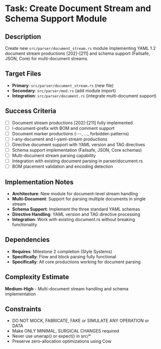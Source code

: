 # Task: Create Document Stream and Schema Support Module

## Description
Create new `src/parser/document_stream.rs` module implementing YAML 1.2 document stream productions [202]-[211] and schema support (Failsafe, JSON, Core) for multi-document streams.

## Target Files
- **Primary**: `src/parser/document_stream.rs` (new file)
- **Secondary**: `src/parser/mod.rs` (add module import)
- **Integration**: `src/parser/document.rs` (integrate multi-document support)

## Success Criteria
- [ ] Document stream productions [202]-[211] fully implemented
- [ ] l-document-prefix with BOM and comment support
- [ ] Document marker productions (---, ..., forbidden patterns)
- [ ] l-any-document and l-yaml-stream productions
- [ ] Directive document support with YAML version and TAG directives
- [ ] Schema support implementation (Failsafe, JSON, Core schemas)
- [ ] Multi-document stream parsing capability
- [ ] Integration with existing document parsing in parser/document.rs
- [ ] BOM placement validation and encoding detection

## Implementation Notes
- **Architecture**: New module for document-level stream handling
- **Multi-Document**: Support for parsing multiple documents in single stream
- **Schema Support**: Implement the three standard YAML schemas
- **Directive Handling**: YAML version and TAG directive processing
- **Integration**: Work with existing document.rs without breaking functionality

## Dependencies
- **Requires**: Milestone 2 completion (Style Systems)
- **Specifically**: Flow and block parsing fully functional
- **Specifically**: All core productions working for document parsing

## Complexity Estimate
**Medium-High** - Multi-document stream handling and schema implementation

## Constraints
- DO NOT MOCK, FABRICATE, FAKE or SIMULATE ANY OPERATION or DATA
- Make ONLY MINIMAL, SURGICAL CHANGES required
- Never use unwrap() or expect() in src/*
- Preserve zero-allocation optimizations using Cow<str>